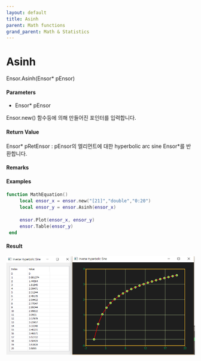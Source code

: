 ```yaml
---
layout: default
title: Asinh
parent: Math functions
grand_parent: Math & Statistics
---
```


# Asinh

Ensor.Asinh\(Ensor\* pEnsor\)

#### Parameters

* Ensor\* pEnsor

Ensor.new\(\) 함수등에 의해 만들어진 포인터를 입력합니다.

#### Return Value

Ensor\* pRetEnsor : pEnsor의 엘리먼트에 대한 hyperbolic arc sine Ensor\*를 반환합니다.

#### Remarks

#### Examples

```lua
function MathEquation()
     local ensor_x = ensor.new("[21]","double","0:20")
     local ensor_y = ensor.Asinh(ensor_x)

     ensor.Plot(ensor_x, ensor_y)
     ensor.Table(ensor_y)
 end
```

#### Result

![](./MathAPI/AsinhResult.png)

